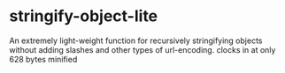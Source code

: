 # stringify-object-lite
An extremely light-weight function for recursively stringifying objects without adding slashes and other types of url-encoding. clocks in at only 628 bytes minified
